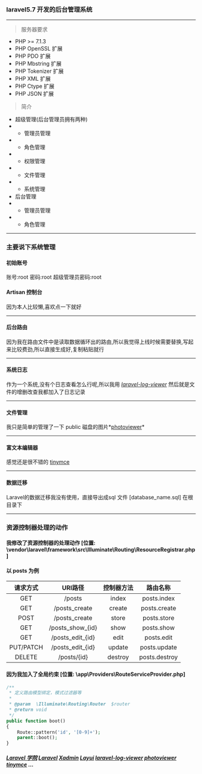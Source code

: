 ### laravel5.7 开发的后台管理系统

----------

> 服务器要求

 - PHP >= 7.1.3
 - PHP OpenSSL 扩展
 - PHP PDO 扩展
 - PHP Mbstring 扩展
 - PHP Tokenizer 扩展
 - PHP XML 扩展
 - PHP Ctype 扩展
 - PHP JSON 扩展
> 简介
 - 超级管理(后台管理员拥有两种)
 - - 管理员管理
 - - 角色管理
 - - 权限管理
 - - 文件管理
 - - 系统管理
 - 后台管理
 - - 管理员管理
 - - 角色管理
 
----------
### 主要说下系统管理

#### 初始账号

账号:root 密码:root 超级管理员密码:root 

#### Artisan 控制台
因为本人比较懒,喜欢点一下就好 

----------

#### 后台路由
因为我在路由文件中是读取数据循环出的路由,所以我觉得上线时候需要替换,写起来比较费劲,所以直接生成好,复制粘贴就行

----------
#### 系统日志
作为一个系统,没有个日志查看怎么行呢,所以我用 *[laravel-log-viewer](https://github.com/rap2hpoutre/laravel-log-viewer "laravel-log-viewer")*
然后就是文件的增删改查我都加入了日志记录

----------
#### 文件管理

我只是简单的管理了一下 public 磁盘的图片*[photoviewer](https://nzbin.github.io/photoviewer/"photoviewer")* 

----------

#### 富文本编辑器
感觉还是很不错的
[tinymce](https://www.tiny.cloud/"tinymce") 

----------
#### 数据迁移

Laravel的数据迁移我没有使用，直接导出成sql 文件 [database_name.sql] 在根目录下

----------
### 资源控制器处理的动作 
#### 我修改了资源控制器的处理动作 [位置: \vendor\laravel\framework\src\Illuminate\Routing\ResourceRegistrar.php ]
#### 以 posts 为例 


| 请求方式       | URI路径  |  控制器方法  | 路由名称 |
| :----:    | :----:  | :----:  | :----:  |
| GET    | /posts |  index    | posts.index |
| GET        |   /posts_create	   |  create   | posts.create |
| POST        |  /posts_create	  |  store  | posts.store |
| GET    | /posts_show_{id} |   show   | posts.show |
| GET        |   /posts_edit_{id}   |   edit   | posts.edit |
| PUT/PATCH        |    /posts_edit_{id}  |  update  | posts.update |
| DELETE        |    /posts/{id}  |  destroy  | posts.destroy |

#### 因为我加入了全局约束 [位置: \app\Providers\RouteServiceProvider.php]

```php
/**
 * 定义路由模型绑定，模式过滤器等
 *
 * @param  \Illuminate\Routing\Router  $router
 * @return void
 */
public function boot()
{
    Route::pattern('id', '[0-9]+');
    parent::boot();
}
```


#####  [Laravel 学院](https://laravelacademy.org/ "Laravel 学院") [Laravel](https://github.com/laravel/laravel "Laravel")  [Xadmin](http://x.xuebingsi.com/ "Xadmin") [Layui](https://www.layui.com "Layui")  [laravel-log-viewer](https://github.com/rap2hpoutre/laravel-log-viewer "laravel-log-viewer") [photoviewer](https://nzbin.github.io/photoviewer/"photoviewer") [tinymce](https://www.tiny.cloud/"tinymce") ...

